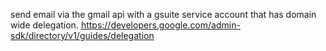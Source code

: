 send email via the gmail api with a gsuite service account that has domain wide delegation. https://developers.google.com/admin-sdk/directory/v1/guides/delegation
